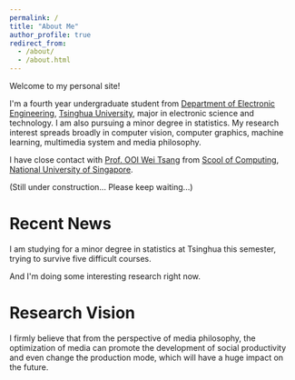 ```yaml
---
permalink: /
title: "About Me"
author_profile: true
redirect_from: 
  - /about/
  - /about.html
---
```


Welcome to my personal site!

I'm a fourth year undergraduate student from [Department of Electronic Engineering](https://www.ee.tsinghua.edu.cn/), [Tsinghua University](https://www.tsinghua.edu.cn/), major in electronic science and technology. I am also pursuing a minor degree in statistics. My research interest spreads broadly in computer vision, computer graphics, machine learning, multimedia system and media philosophy. 

I have close contact with [Prof. OOI Wei Tsang](https://www.comp.nus.edu.sg/cs/people/ooiwt/) from [Scool of Computing](https://www.comp.nus.edu.sg/), [National University of Singapore](https://nus.edu.sg/).

(Still under construction... Please keep waiting...)

Recent News
======
I am studying for a minor degree in statistics at Tsinghua this semester, trying to survive five difficult courses. 

And I'm doing some interesting research right now.

Research Vision
======
I firmly believe that from the perspective of media philosophy, the optimization of media can promote the development of social productivity and even change the production mode, which will have a huge impact on the future.

